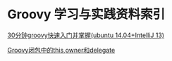 # Groovy 学习与实践资料索引
[30分钟groovy快速入门并掌握(ubuntu 14.04+IntelliJ 13)](http://www.cnblogs.com/amosli/p/3970810.html?utm_source=tuicool&utm_medium=referral)

[Groovy闭包中的this,owner和delegate](http://yeziwang.iteye.com/blog/826918)

